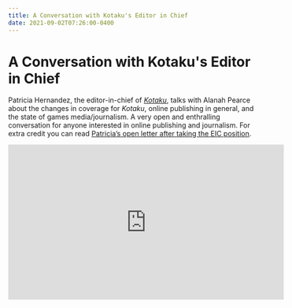 ```yaml
---
title: A Conversation with Kotaku's Editor in Chief
date: 2021-09-02T07:26:00-0400
---
```

# A Conversation with Kotaku's Editor in Chief

Patricia Hernandez, the editor-in-chief of _[Kotaku](https://kotaku.com/)_, talks with Alanah Pearce about the changes in coverage for _Kotaku_, online publishing in general, and the state of games media/journalism. A very open and enthralling conversation for anyone interested in online publishing and journalism. For extra credit you can read [Patricia’s open letter after taking the EIC position](https://kotaku.com/hello-kotaku-its-me-your-new-eic-1847192727).

<iframe width="560" height="315" src="https://www.youtube-nocookie.com/embed/HpbAQ0PlC_g" title="YouTube video player" frameborder="0" allow="accelerometer; autoplay; clipboard-write; encrypted-media; gyroscope; picture-in-picture; web-share" allowfullscreen></iframe>
